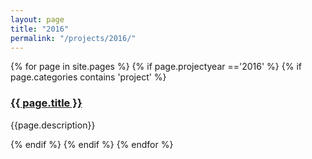 ```yaml
---
layout: page
title: "2016"
permalink: "/projects/2016/"
---
```

<div class="item">
  {% for page in site.pages %}
    {% if page.projectyear =='2016' %}
      {% if page.categories contains 'project' %}
        <h3><a href="{{ page.url | relative_url }}">{{ page.title }}</a></h3>
        <p>{{page.description}}</p>  
      {% endif %}
    {% endif %}
  {% endfor %}
</div>
